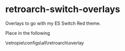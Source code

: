 # retroarch-switch-overlays

Overlays to go with my ES Switch Red theme.

Place in the following

\\retropie\configs\all\retroarch\overlay
